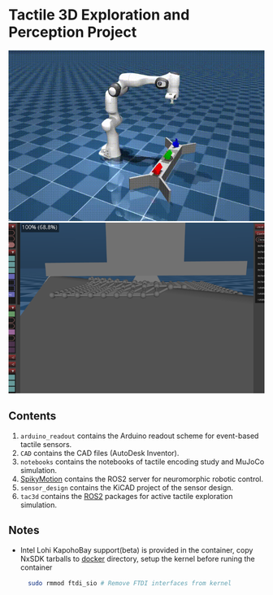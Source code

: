 # Tactile 3D Exploration and Perception Project
![Cover](./docs/cover.gif "Robot Touch")
![Sensor](./docs/softbody.png "Softbody Touch Sensor")
## Contents
1. `arduino_readout` contains the Arduino readout scheme for event-based tactile sensors.
2. `CAD` contains the CAD files (AutoDesk Inventor).
3. `notebooks` contains the notebooks of tactile encoding study and MuJoCo simulation.
4. [SpikyMotion](https://github.com/wngfra/SpikyMotion) contains the ROS2 server for neuromorphic robotic control.
5. `sensor_design` contains the KiCAD project of the sensor design.
6. `tac3d` contains the [ROS2](https://docs.ros.org/en/humble/index.html) packages for active tactile exploration simulation.

## Notes
* Intel Lohi KapohoBay support(beta) is provided in the container, copy NxSDK tarballs to [docker](docker/) directory, setup the kernel before runing the container
  ```bash
    sudo rmmod ftdi_sio # Remove FTDI interfaces from kernel
  ```